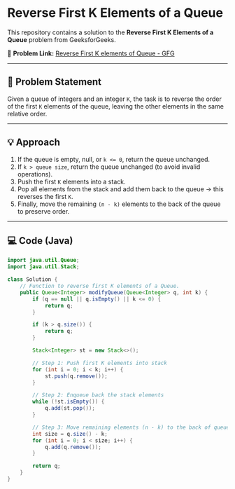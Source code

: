 # Reverse First K Elements of a Queue

This repository contains a solution to the **Reverse First K Elements of a Queue** problem from GeeksforGeeks.

🔗 **Problem Link:** [Reverse First K elements of Queue - GFG](https://www.geeksforgeeks.org/problems/reverse-first-k-elements-of-queue/1)

---

## 📖 Problem Statement
Given a queue of integers and an integer `K`, the task is to reverse the order of the first `K` elements of the queue, leaving the other elements in the same relative order.

---

## 💡 Approach
1. If the queue is empty, null, or `k <= 0`, return the queue unchanged.  
2. If `k > queue size`, return the queue unchanged (to avoid invalid operations).  
3. Push the first `K` elements into a stack.  
4. Pop all elements from the stack and add them back to the queue → this reverses the first `K`.  
5. Finally, move the remaining `(n - k)` elements to the back of the queue to preserve order.

---

## 💻 Code (Java)

```java
import java.util.Queue;
import java.util.Stack;

class Solution {
    // Function to reverse first K elements of a Queue.
    public Queue<Integer> modifyQueue(Queue<Integer> q, int k) {
        if (q == null || q.isEmpty() || k <= 0) {
            return q;
        }

        if (k > q.size()) {
            return q;
        }

        Stack<Integer> st = new Stack<>();

        // Step 1: Push first K elements into stack
        for (int i = 0; i < k; i++) {
            st.push(q.remove());
        }

        // Step 2: Enqueue back the stack elements
        while (!st.isEmpty()) {
            q.add(st.pop());
        }

        // Step 3: Move remaining elements (n - k) to the back of queue
        int size = q.size() - k;
        for (int i = 0; i < size; i++) {
            q.add(q.remove());
        }

        return q;
    }
}
